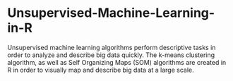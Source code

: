 # Unsupervised-Machine-Learning-in-R

Unsupervised machine learning algorithms perform descriptive tasks in order to analyze and describe big data quickly. The k-means clustering algorithm, as well as Self Organizing Maps (SOM) algorithms are created in R in order to visually map and describe big data at a large scale.
